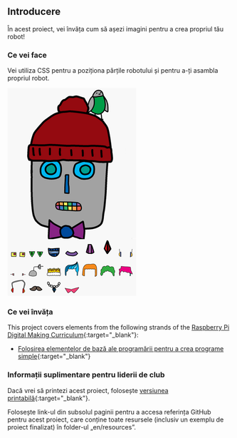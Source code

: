 ## Introducere

În acest proiect, vei învăța cum să așezi imagini pentru a crea propriul tău robot!

### Ce vei face

Vei utiliza CSS pentru a poziționa părțile robotului și pentru a-ți asambla propriul robot.

![captură de ecran](images/robot-final.png)

### Ce vei învăța

This project covers elements from the following strands of the [Raspberry Pi Digital Making Curriculum](https://rpf.io/curriculum){:target="_blank"}:

+ [Folosirea elementelor de bază ale programării pentru a crea programe simple](https://www.raspberrypi.org/curriculum/programming/creator){:target="_blank"}

### Informații suplimentare pentru liderii de club

Dacă vrei să printezi acest proiect, folosește [versiunea printabilă](https://projects.raspberrypi.org/en/projects/build-a-robot/print){:target="_blank"}.

Folosește link-ul din subsolul paginii pentru a accesa referința GitHub pentru acest proiect, care conține toate resursele (inclusiv un exemplu de proiect finalizat) în folder-ul „en/resources”.